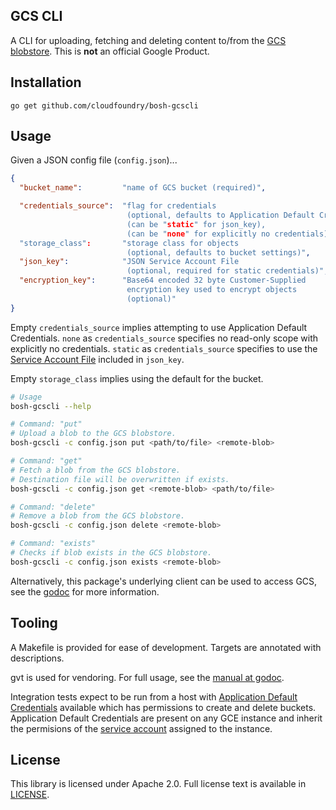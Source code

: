 ## GCS CLI

A CLI for uploading, fetching and deleting content to/from
the [GCS blobstore](https://cloud.google.com/storage/). This is **not**
an official Google Product.

## Installation

```
go get github.com/cloudfoundry/bosh-gcscli
```

## Usage

Given a JSON config file (`config.json`)...

``` json
{
  "bucket_name":         "name of GCS bucket (required)",

  "credentials_source":  "flag for credentials
                          (optional, defaults to Application Default Credentials)
                          (can be "static" for json_key),
                          (can be "none" for explicitly no credentials)"
  "storage_class":       "storage class for objects
                          (optional, defaults to bucket settings)",
  "json_key":            "JSON Service Account File
                          (optional, required for static credentials)",
  "encryption_key":      "Base64 encoded 32 byte Customer-Supplied
                          encryption key used to encrypt objects 
                          (optional)"
}
```


Empty `credentials_source` implies attempting to use Application Default
Credentials. `none` as `credentials_source` specifies no read-only scope
with explicitly no credentials. `static` as `credentials_source` specifies to
use the [Service Account File](https://developers.google.com/identity/protocols/OAuth2ServiceAccount) included
in `json_key`.

Empty `storage_class` implies using the default for the bucket.

``` bash
# Usage
bosh-gcscli --help

# Command: "put"
# Upload a blob to the GCS blobstore.
bosh-gcscli -c config.json put <path/to/file> <remote-blob>

# Command: "get"
# Fetch a blob from the GCS blobstore.
# Destination file will be overwritten if exists.
bosh-gcscli -c config.json get <remote-blob> <path/to/file>

# Command: "delete"
# Remove a blob from the GCS blobstore.
bosh-gcscli -c config.json delete <remote-blob>

# Command: "exists"
# Checks if blob exists in the GCS blobstore.
bosh-gcscli -c config.json exists <remote-blob>
```

Alternatively, this package's underlying client can be used to access GCS,
see the [godoc](https://godoc.org/github.com/cloudfoundry/bosh-gcscli)
for more information.

## Tooling

A Makefile is provided for ease of development. Targets are annotated
with descriptions.

gvt is used for vendoring. For full usage, see the [manual at godoc](https://godoc.org/github.com/FiloSottile/gvt).

Integration tests expect to be run from a host with [Application Default
Credentials](https://developers.google.com/identity/protocols/application-default-credentials)
available which has permissions to create and delete buckets.
Application Default Credentials are present on any GCE instance and inherit
the permisions of the [service account](https://cloud.google.com/iam/docs/service-accounts)
assigned to the instance.

## License

This library is licensed under Apache 2.0. Full license text is
available in [LICENSE](LICENSE).